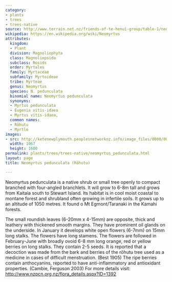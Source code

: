 ```yaml
---
category:
- plants
- trees
- trees-native
source: http://www.terrain.net.nz/friends-of-te-henui-group/table-1/neomyrtus-pedunculata-rohutu.html
wikipedia: https://en.wikipedia.org/wiki/Neomyrtus
attributes:
  kingdom:
  - Plant
  division: Magnoliophyta
  class: Magnoliopsida
  subclass: Rosids
  order: Myrtales
  family: Myrtaceae
  subfamily: Myrtoideae
  tribe: Myrteae
  genus: Neomyrtus
  species: N. pedunculata
  binomial name: Neomyrtus pedunculata
  synonyms:
  - Myrtus pedunculata
  - Eugenia vitis-idaea
  - Myrtus vitis-idaea,
  common names:
  - Rōhutu
  - Myrtle
images:
- src: http://ketenewplymouth.peoplesnetworknz.info/image_files/0000/0005/6299/Neomyrtus_pedunculata__Rohutu.JPG
  width: 1067
  height: 1600
permalink: plants/trees/trees-native/neomyrtus_pedunculata.html
layout: page
title: Neomyrtus pedunculata (Rōhutu)

---
```

Neomyrtus pedunculata is a native shrub or small tree openly to compact branched with four-angled branchlets. It will grow to 6-8m tall and grows from Kaitaia south to Stewart Island. Its habitat is in cool moist coastal to montane forest and shrubland often growing in infertile soils. It grows up to an altitude of 1050 metres. It found o Mt Egmont/Taranaki in the Kamahi forests.

The small roundish leaves (6-20mm x 4-15mm) are opposite, thick and leathery with thickened smooth margins. They have prominent oil glands on the underside. 
In January it develops white open flowers (6-7mm) on 15mm long stalks. The flowers have long stamens. The flowers are followed in February-June with broadly ovoid 6-8 mm long orange, red or yellow berries on long stalks. They contain 2-5 seeds.
It is reported that a decoction was made from the bark and berries of the rōhutu tree used as a medicine in cases of difficult menstruation. (Best 1905) The ripe berries contain anthocyanins, reported to have anti-inflammatory and antioxidant properties. (Cambie, Ferguson 2003)
For more details visit: <a href="http://www.nzpcn.org.nz/flora_details.aspx?ID=1392" target="_blank">http://www.nzpcn.org.nz/flora_details.aspx?ID=1392</a>
